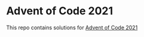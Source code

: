 # Advent of Code 2021
This repo contains solutions for [Advent of Code 2021](https://www.adventofcode.com/2021)
